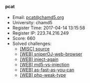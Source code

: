 #### pcat  

* Email: pcat@chamd5.org  
* University: chamd5  
* Register Time: 2017-04-14 13:15:58  
* Register IP: 223.74.216.249  
* Score: 660  
* Solved challenges: 
  * [[MISC] source](https://github.com/SniperOJ/Challenges/blob/master/MISC/source.json)  
  * [[WEB] sniperOJ-web-browser](https://github.com/SniperOJ/Challenges/blob/master/WEB/sniperOJ-web-browser.json)  
  * [[WEB] inject-again](https://github.com/SniperOJ/Challenges/blob/master/WEB/inject-again.json)  
  * [[WEB] md5-vs-injection](https://github.com/SniperOJ/Challenges/blob/master/WEB/md5-vs-injection.json)  
  * [[WEB] as-fast-as-you-can](https://github.com/SniperOJ/Challenges/blob/master/WEB/as-fast-as-you-can.json)  
  * [[WEB] php-weak-type](https://github.com/SniperOJ/Challenges/blob/master/WEB/php-weak-type.json)  

